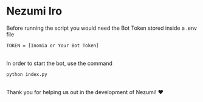 # Nezumi Iro

Before running the script you would need the Bot Token stored inside a .env file
```
TOKEN = [Inomia or Your Bot Token]
```
\
In order to start the bot, use the command
```
python index.py
```
\
Thank you for helping us out in the development of Nezumi! ♥
